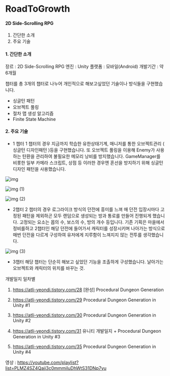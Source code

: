 # RoadToGrowth

#### 2D Side-Scrolling RPG
1. 간단한 소개
2. 주요 기술


#### 1. 간단한 소개
장르 : 2D Side-Scrolling RPG
엔진 : Unity
플랫폼 : 모바일(Android)
개발기간 : 약 6개월

챕터를 총 3개의 챕터로 나누어 개인적으로 해보고싶었던 기술이나 방식들을 구현했습니다.

- 싱글턴 패턴
- 오브젝트 풀링
- 절차 맵 생성 알고리즘
- Finite State Machine

#### 2. 주요 기술

- 1 챕터
1 챕터의 경우 지금까지 학습한 유한상태기계, 매니저를 통한 오브젝트관리 ( 싱글턴 디자인패턴 )등을 구현했습니다.
또 오브젝트 풀링을 이용해 Enemy가 사용하는 탄환을 관리하여 불필요한 메모리 낭비를 방지했습니다.
GameManager를 비롯한 일부 카메라 스크립트, 상점 등 이러한 경우엔 혼선을 방지하기 위해
싱글턴 디자인 패턴을 사용했습니다.

![img](https://user-images.githubusercontent.com/51913393/158007793-d16ea8e0-b1a4-4c71-834d-dce1b5163950.gif)

![img (1)](https://user-images.githubusercontent.com/51913393/158007795-ac262d29-0868-4ffb-a47b-49e32bbc90d1.gif)

![img (2)](https://user-images.githubusercontent.com/51913393/158007797-4b480a68-c53e-4537-89e0-4f5816c8f33a.gif)

- 2챕터
2 챕터의 경우 로그라이크 방식의 던전에 흥미를 느껴 매 던전 입장시마다 고정된 패턴을 제외하곤 모두 랜덤으로 생성되는 방과 통로를 만들어 진행되게 했습니다.
고정되는 요소는 몹의 수, 보스의 수, 방의 개수 등입니다.
기존 기획은 마을에서 정비를하고 2챕터인 해당 던전에 들어가서 캐릭터를 성장시키며 나아가는 방식으로 매번 던전을 다르게 구성하여 유저에게 지루함이 느껴지지 않는 전투를 생각했습니다.

![img (3)](https://user-images.githubusercontent.com/51913393/158007798-42e0ccf0-94e3-471d-bb95-6a0002b5a73c.gif)


- 3챕터
해당 챕터는 단순히 해보고 싶었던 기능을 조촐하게 구성했습니다. 날아가는 오브젝트와 캐릭터의 위치를 바꾸는 것.





개발일지 일차별
1. https://atli-yeondi.tistory.com/28 [완성] Procedural Dungeon Generation

2. https://atli-yeondi.tistory.com/29 Procedural Dungeon Generation in Unity #1

3. https://atli-yeondi.tistory.com/30 Procedural Dungeon Generation in Unity #2

4. https://atli-yeondi.tistory.com/31 유니티 개발일지 + Procedural Dungeon Generation in Unity #3

5. https://atli-yeondi.tistory.com/35 Procedural Dungeon Generation in Unity #4

영상 : https://youtube.com/playlist?list=PLMZ4SZ4Qaji3c0mmmiluDhWtS31DNp7yu

